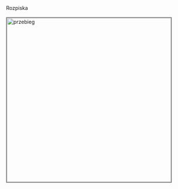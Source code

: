<div>
Rozpiska
<br>
<br>
<img style="border:2px solid #808080" src="2000rozpiska.png" alt="przebieg" height="450">
<br>
<br>
</div>


